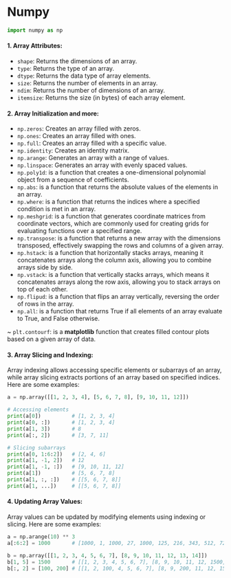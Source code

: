 # Numpy
```python
import numpy as np
```

#### 1. Array Attributes:
- `shape`: Returns the dimensions of an array.
- `type`: Returns the type of an array.
- `dtype`: Returns the data type of array elements.
- `size`: Returns the number of elements in an array.
- `ndim`: Returns the number of dimensions of an array.
- `itemsize`: Returns the size (in bytes) of each array element.

#### 2. Array Initialization and more:
- `np.zeros`: Creates an array filled with zeros.
- `np.ones`: Creates an array filled with ones.
- `np.full`: Creates an array filled with a specific value.
- `np.identity`: Creates an identity matrix.
- `np.arange`: Generates an array with a range of values.
- `np.linspace`: Generates an array with evenly spaced values.
- `np.poly1d`: is a function that creates a one-dimensional polynomial object from a sequence of coefficients.
- `np.abs`: is a function that returns the absolute values of the elements in an array.
- `np.where`: is a function that returns the indices where a specified condition is met in an array.
- `np.meshgrid`: is a function that generates coordinate matrices from coordinate vectors, which are commonly used for creating grids for evaluating functions over a specified range.
- `np.transpose`: is a function that returns a new array with the dimensions transposed, effectively swapping the rows and columns of a given array.
- `np.hstack`: is a function that horizontally stacks arrays, meaning it concatenates arrays along the column axis, allowing you to combine arrays side by side.
- `np.vstack`: is a function that vertically stacks arrays, which means it concatenates arrays along the row axis, allowing you to stack arrays on top of each other.
- `np.flipud`: is a function that flips an array vertically, reversing the order of rows in the array.
- `np.all`: is a function that returns True if all elements of an array evaluate to True, and False otherwise.
  
~ `plt.contourf`: is a __matplotlib__ function that creates filled contour plots based on a given array of data.




#### 3. Array Slicing and Indexing:
Array indexing allows accessing specific elements or subarrays of an array, while array slicing extracts portions of an array based on specified indices. Here are some examples:

```python
a = np.array([[1, 2, 3, 4], [5, 6, 7, 8], [9, 10, 11, 12]])

# Accessing elements
print(a[0])          # [1, 2, 3, 4]
print(a[0, :])       # [1, 2, 3, 4]
print(a[1, 3])       # 8
print(a[:, 2])       # [3, 7, 11]

# Slicing subarrays
print(a[0, 1:6:2])   # [2, 4, 6]
print(a[1, -1, 2])   # 12
print(a[1, -1, :])   # [9, 10, 11, 12]
print(a[1])          # [5, 6, 7, 8]
print(a[1, :, :])    # [[5, 6, 7, 8]]
print(a[1, ...])     # [[5, 6, 7, 8]]
```

#### 4. Updating Array Values:
Array values can be updated by modifying elements using indexing or slicing. Here are some examples:

```python
a = np.arange(10) ** 3
a[:6:2] = 1000       # [1000, 1, 1000, 27, 1000, 125, 216, 343, 512, 729]

b = np.array([[1, 2, 3, 4, 5, 6, 7], [8, 9, 10, 11, 12, 13, 14]])
b[1, 5] = 1500       # [[1, 2, 3, 4, 5, 6, 7], [8, 9, 10, 11, 12, 1500, 14]]
b[:, 2] = [100, 200] # [[1, 2, 100, 4, 5, 6, 7], [8, 9, 200, 11, 12, 1500, 14]]
```
